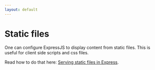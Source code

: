```yaml
---
layout: default
---
```

# Static files

One can configure ExpressJS to display content from static files. This is useful for client side scripts and css files.

Read how to do that here: [Serving static files in Express](http://expressjs.com/starter/static-files.html).
